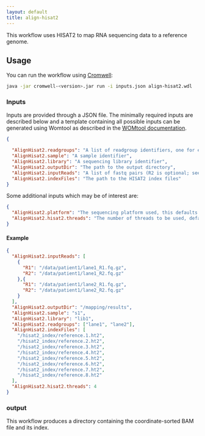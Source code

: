 ```yaml
---
layout: default
title: align-hisat2
---
```


This workflow uses HISAT2 to map RNA sequencing data to a reference genome.

## Usage
You can run the workflow using
[Cromwell](http://cromwell.readthedocs.io/en/stable/):
```bash
java -jar cromwell-<version>.jar run -i inputs.json align-hisat2.wdl
```

### Inputs
Inputs are provided through a JSON file. The minimally required inputs are
described below and a template containing all possible inputs can be generated
using Womtool as described in the
[WOMtool documentation](http://cromwell.readthedocs.io/en/stable/WOMtool/).

```json
{

  "AlignHisat2.readgroups": "A list of readgroup identifiers, one for each fastq file (pair) provided",
  "AlignHisat2.sample": "A sample identifier",
  "AlignHisat2.library": "A sequencing library identifier",
  "AlignHisat2.outputDir": "The path to the output directory",
  "AlignHisat2.inputReads": "A list of fastq pairs (R2 is optional; see the example below) in the same order as the associated readgroup identifiers",
  "AlignHisat2.indexFiles": "The path to the HISAT2 index files"
}
```

Some additional inputs which may be of interest are:
```json
{
  "AlignHisat2.platform": "The sequencing platform used, this defaults to 'illumina'",
  "AlignHisat2.hisat2.threads": "The number of threads to be used, defaults to 1"
}
```

#### Example
```json
{
  "AlignHisat2.inputReads": [
    {
      "R1": "/data/patient1/lane1_R1.fq.gz",
      "R2": "/data/patient1/lane1_R2.fq.gz"
    },{
      "R1": "/data/patient1/lane2_R1.fq.gz",
      "R2": "/data/patient1/lane2_R2.fq.gz"
    }
  ],
  "AlignHisat2.outputDir": "/mapping/results",
  "AlignHisat2.sample": "s1",
  "AlignHisat2.library": "lib1",
  "AlignHisat2.readgroups": ["lane1", "lane2"],
  "AlignHisat2.indexFiles": [
    "/hisat2_index/reference.1.ht2",
    "/hisat2_index/reference.2.ht2",
    "/hisat2_index/reference.3.ht2",
    "/hisat2_index/reference.4.ht2",
    "/hisat2_index/reference.5.ht2",
    "/hisat2_index/reference.6.ht2",
    "/hisat2_index/reference.7.ht2",
    "/hisat2_index/reference.8.ht2"
  ],
  "AlignHisat2.hisat2.threads": 4
}
```

### output
This workflow produces a directory containing the coordinate-sorted BAM
file and its index.
